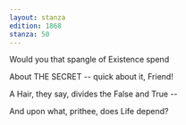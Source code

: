 ```yaml
---
layout: stanza
edition: 1868
stanza: 50
---
```


Would you that spangle of Existence spend

About THE SECRET -- quick about it, Friend!

A Hair, they say, divides the False and True --

And upon what, prithee, does Life depend?